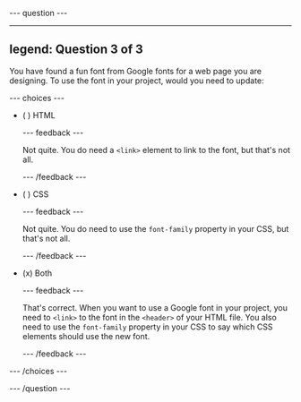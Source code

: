
--- question ---

---
legend: Question 3 of 3
---

You have found a fun font from Google fonts for a web page you are designing. To use the font in your project, would you need to update:

--- choices ---

- ( ) HTML

  --- feedback ---

  Not quite. You do need a `<link>` element to link to the font, but that's not all.

  --- /feedback ---

- ( ) CSS

  --- feedback ---

  Not quite. You do need to use the `font-family` property in your CSS, but that's not all.

  --- /feedback ---

- (x) Both

  --- feedback ---

  That's correct. When you want to use a Google font in your project, you need to `<link>` to the font in the `<header>` of your HTML file. You also need to use the `font-family` property in your CSS to say which CSS elements should use the new font.

  --- /feedback ---


--- /choices ---

--- /question ---

